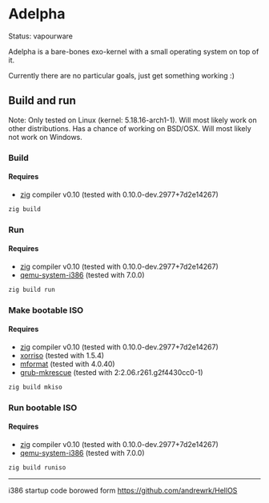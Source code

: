 # Adelpha

Status: vapourware

Adelpha is a bare-bones exo-kernel with a small operating system on top of it.

Currently there are no particular goals, just get something working :)

## Build and run

Note: Only tested on Linux (kernel: 5.18.16-arch1-1). Will most likely work on
other distributions. Has a chance of working on BSD/OSX. Will most likely not
work on Windows.

### Build

#### Requires

* [zig](https://ziglang.org/) compiler v0.10 (tested with
  0.10.0-dev.2977+7d2e14267)

``` sh
zig build
```

### Run

#### Requires

* [zig](https://ziglang.org/) compiler v0.10 (tested with
  0.10.0-dev.2977+7d2e14267)
* [qemu-system-i386](https://www.qemu.org/) (tested with 7.0.0)

``` sh
zig build run
```

### Make bootable ISO

#### Requires

* [zig](https://ziglang.org/) compiler v0.10 (tested with
  0.10.0-dev.2977+7d2e14267)
* [xorriso](https://www.gnu.org/software/xorriso/) (tested with 1.5.4)
* [mformat](https://www.gnu.org/software/mtools/manual/html_node/mformat.html)
  (tested with 4.0.40)
* [grub-mkrescue](https://www.gnu.org/software/grub/) (tested with
  2:2.06.r261.g2f4430cc0-1)

``` sh
zig build mkiso
```

### Run bootable ISO

#### Requires

* [zig](https://ziglang.org/) compiler v0.10 (tested with
  0.10.0-dev.2977+7d2e14267)
* [qemu-system-i386](https://www.qemu.org/) (tested with 7.0.0)

``` sh
zig build runiso
```

--------------------------------------------------------------------------------

i386 startup code borowed form <https://github.com/andrewrk/HellOS>
